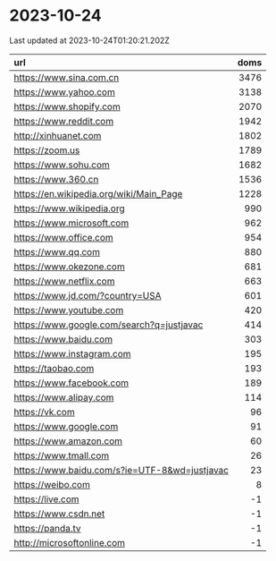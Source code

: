 # 2023-10-24

<!-- BEGIN -->
Last updated at 2023-10-24T01:20:21.202Z

url | doms
:- | -:
https://www.sina.com.cn | 3476
https://www.yahoo.com | 3138
https://www.shopify.com | 2070
https://www.reddit.com | 1942
http://xinhuanet.com | 1802
https://zoom.us | 1789
https://www.sohu.com | 1682
https://www.360.cn | 1536
https://en.wikipedia.org/wiki/Main_Page | 1228
https://www.wikipedia.org | 990
https://www.microsoft.com | 962
https://www.office.com | 954
https://www.qq.com | 880
https://www.okezone.com | 681
https://www.netflix.com | 663
https://www.jd.com/?country=USA | 601
https://www.youtube.com | 420
https://www.google.com/search?q=justjavac | 414
https://www.baidu.com | 303
https://www.instagram.com | 195
https://taobao.com | 193
https://www.facebook.com | 189
https://www.alipay.com | 114
https://vk.com | 96
https://www.google.com | 91
https://www.amazon.com | 60
https://www.tmall.com | 26
https://www.baidu.com/s?ie=UTF-8&wd=justjavac | 23
https://weibo.com | 8
https://live.com | -1
https://www.csdn.net | -1
https://panda.tv | -1
http://microsoftonline.com | -1
<!-- END -->
